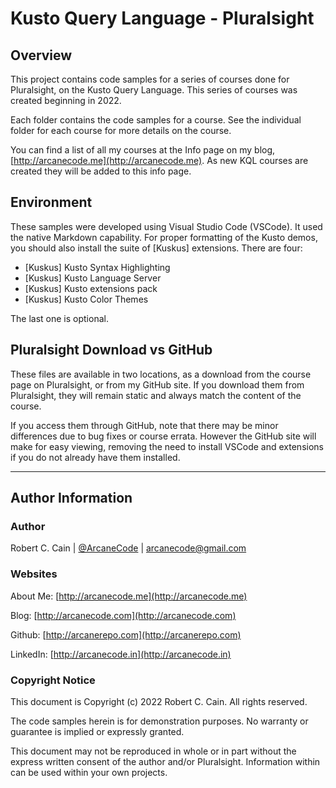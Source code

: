 # Kusto Query Language - Pluralsight

## Overview

This project contains code samples for a series of courses done for Pluralsight, on the Kusto Query Language. This series of courses was created beginning in 2022.

Each folder contains the code samples for a course. See the individual folder for each course for more details on the course.

You can find a list of all my courses at the Info page on my blog, [http://arcanecode.me](http://arcanecode.me). As new KQL courses are created they will be added to this info page.

## Environment

These samples were developed using Visual Studio Code (VSCode). It used the native Markdown capability. For proper formatting of the Kusto demos, you should also install the suite of [Kuskus] extensions. There are four:

* [Kuskus] Kusto Syntax Highlighting
* [Kuskus] Kusto Language Server
* [Kuskus] Kusto extensions pack
* [Kuskus] Kusto Color Themes

The last one is optional.

## Pluralsight Download vs GitHub

These files are available in two locations, as a download from the course page on Pluralsight, or from my GitHub site. If you download them from Pluralsight, they will remain static and always match the content of the course.

If you access them through GitHub, note that there may be minor differences due to bug fixes or course errata. However the GitHub site will make for easy viewing, removing the need to install VSCode and extensions if you do not already have them installed.

---

## Author Information

### Author

Robert C. Cain | [@ArcaneCode](https://twitter.com/arcanecode) | arcanecode@gmail.com

### Websites

About Me: [http://arcanecode.me](http://arcanecode.me)

Blog: [http://arcanecode.com](http://arcanecode.com)

Github: [http://arcanerepo.com](http://arcanerepo.com)

LinkedIn: [http://arcanecode.in](http://arcanecode.in)

### Copyright Notice

This document is Copyright (c) 2022 Robert C. Cain. All rights reserved.

The code samples herein is for demonstration purposes. No warranty or guarantee is implied or expressly granted.

This document may not be reproduced in whole or in part without the express written consent of the author and/or Pluralsight. Information within can be used within your own projects.
